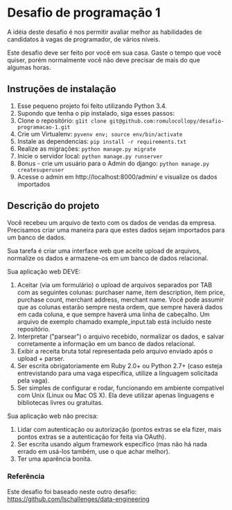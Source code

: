 # Desafio de programação 1
A idéia deste desafio é nos permitir avaliar melhor as habilidades de candidatos à vagas de programador, de vários níveis.

Este desafio deve ser feito por você em sua casa. Gaste o tempo que você quiser, porém normalmente você não deve precisar de mais do que algumas horas.

## Instruções de instalação
1. Esse pequeno projeto foi feito utilizando Python 3.4.
1. Supondo que tenha o pip instalado, siga esses passos:
1. Clone o repositório: `g1it clone git@github.com:romulocollopy/desafio-programacao-1.git`
1. Crie um Virtualenv: `pyvenv env; source env/bin/activate`
1. Instale as dependencias: `pip install -r requirements.txt`
1. Realize as migrações: `python manage.py migrate`
1. Inicie o servidor local: `python manage.py runserver`
1. Bonus - crie um usuário para o Admin do django: `python manage.py createsuperuser`
1. Acesse o admin em http://localhost:8000/admin/ e visualize os dados importados

## Descrição do projeto
Você recebeu um arquivo de texto com os dados de vendas da empresa. Precisamos criar uma maneira para que estes dados sejam importados para um banco de dados.

Sua tarefa é criar uma interface web que aceite upload de arquivos, normalize os dados e armazene-os em um banco de dados relacional.

Sua aplicação web DEVE:

1. Aceitar (via um formulário) o upload de arquivos separados por TAB com as seguintes colunas: purchaser name, item description, item price, purchase count, merchant address, merchant name. Você pode assumir que as colunas estarão sempre nesta ordem, que sempre haverá dados em cada coluna, e que sempre haverá uma linha de cabeçalho. Um arquivo de exemplo chamado example_input.tab está incluído neste repositório.
1. Interpretar ("parsear") o arquivo recebido, normalizar os dados, e salvar corretamente a informação em um banco de dados relacional.
1. Exibir a receita bruta total representada pelo arquivo enviado após o upload + parser.
1. Ser escrita obrigatoriamente em Ruby 2.0+ ou Python 2.7+ (caso esteja entrevistando para uma vaga específica, utilize a linguagem solicitada pela vaga).
1. Ser simples de configurar e rodar, funcionando em ambiente compatível com Unix (Linux ou Mac OS X). Ela deve utilizar apenas linguagens e bibliotecas livres ou gratuitas.

Sua aplicação web não precisa:

1. Lidar com autenticação ou autorização (pontos extras se ela fizer, mais pontos extras se a autenticação for feita via OAuth).
1. Ser escrita usando algum framework específico (mas não há nada errado em usá-los também, use o que achar melhor).
1. Ter uma aparência bonita.

### Referência

Este desafio foi baseado neste outro desafio: https://github.com/lschallenges/data-engineering
